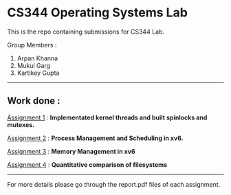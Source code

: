 # CS344 Operating Systems Lab

This is the repo containing submissions for CS344 Lab. 

Group Members :

1. Arpan Khanna
2. Mukul Garg
3. Kartikey Gupta


---

## Work done :

[Assignment 1](/Assignment1) :  **Implementated kernel threads and built spinlocks and mutexes.**

[Assignment 2](/Assignment2) : **Process Management and Scheduling in xv6.**

[Assignment 3](/Assignment3) : **Memory Management in xv6**

[Assignment 4](/Assignment4) : **Quantitative comparison of filesystems**

---

For more details please go through the report.pdf files of each assignment.
